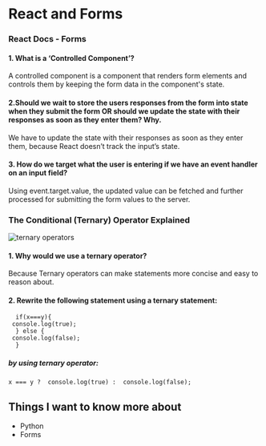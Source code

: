 # React and Forms

### React Docs - Forms
#### 1. What is a ‘Controlled Component’?
A controlled component is a component that renders form elements and controls them by keeping the form data in the component's state.

#### 2.Should we wait to store the users responses from the form into state when they submit the form OR should we update the state with their responses as soon as they enter them? Why.
We have to update the state with their responses as soon as they enter them, because React doesn’t track the input’s state.

#### 3. How do we target what the user is entering if we have an event handler on an input field?
Using event.target.value, the updated value can be fetched and further processed for submitting the form values to the server.

### The Conditional (Ternary) Operator Explained

![ternary operators](https://flutter-examples.com/wp-content/uploads/2020/03/ternary_operator.png)

#### 1. Why would we use a ternary operator?
Because Ternary operators can make statements more concise and easy to reason about.
#### 2. Rewrite the following statement using a ternary statement:

```
  if(x===y){
 console.log(true);
  } else {
 console.log(false);
  }
```
##### by using ternary operator:

```
x === y ?  console.log(true) :  console.log(false);
```

## Things I want to know more about
* Python 
* Forms